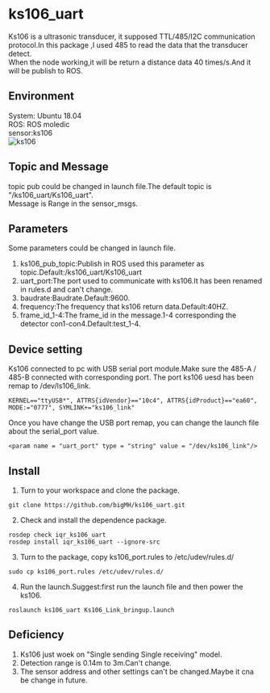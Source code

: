 # ks106_uart
Ks106 is a ultrasonic transducer, it supposed TTL/485/I2C communication protocol.In this package ,I used 485 to read the data that the transducer detect.  
When the node working,it will be return a distance data 40 times/s.And it will be publish to ROS.

## Environment  
System: Ubuntu 18.04  
ROS: ROS moledic  
sensor:ks106  
![ks106](https://img-blog.csdnimg.cn/20190605175449766.png?x-oss-process=image/watermark,type_ZmFuZ3poZW5naGVpdGk,shadow_10,text_aHR0cHM6Ly9ibG9nLmNzZG4ubmV0L015X1ByZWNpc2lvbg==,size_16,color_FFFFFF,t_70)
## Topic and Message
topic pub could be changed in launch file.The default topic is "/ks106_uart/Ks106_uart".  
Message is Range in the sensor_msgs.  

## Parameters
Some parameters could be changed in launch file.  
1. ks106_pub_topic:Publish in ROS used this parameter as topic.Default:/ks106_uart/Ks106_uart  
2. uart_port:The port used to communicate with ks106.It has been renamed in rules.d and can't change.  
3. baudrate:Baudrate.Default:9600.  
4. frequency:The frequency that ks106 return data.Default:40HZ.  
5. frame_id_1-4:The frame_id in the message.1-4 corresponding the detector con1-con4.Default:test_1-4.  

## Device setting
Ks106 connected to pc with USB serial port module.Make sure the 485-A / 485-B connected with corresponding port. 
The port ks106 uesd has been remap to /dev/ls106_link.   
```
KERNEL=="ttyUSB*", ATTRS{idVendor}=="10c4", ATTRS{idProduct}=="ea60", MODE:="0777", SYMLINK+="ks106_link" 
```
Once you have change the USB port remap, you can change the launch file about the serial_port value.  
```
<param name = "uart_port" type = "string" value = "/dev/ks106_link"/>
```

## Install  
1. Turn to your workspace and clone the package.  
```
git clone https://github.com/bigMH/ks106_uart.git
```
2. Check and install the dependence package.  
```
rosdep check iqr_ks106_uart
rosdep install iqr_ks106_uart --ignore-src
```
3. Turn to the package, copy ks106_port.rules to /etc/udev/rules.d/  
```
sudo cp ks106_port.rules /etc/udev/rules.d/
```
4. Run the launch.Suggest:first run the launch file and then power the ks106.  
```
roslaunch ks106_uart Ks106_Link_bringup.launch
```

## Deficiency
1. Ks106 just woek on "Single sending Single receiving" model.  
2. Detection range is 0.14m to 3m.Can't change.  
3. The sensor address and other settings can't be changed.Maybe it cna be change in future.  